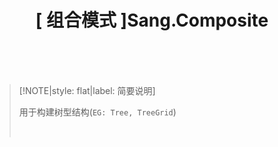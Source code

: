 <h1 align="center">[ 组合模式 ]Sang.Composite</h1>
<p align="center"></p>



<br/><br/><br/>

>[!NOTE|style: flat|label: 简要说明]
>
>用于构建树型结构(`EG: Tree, TreeGrid`)
>
><br/>



